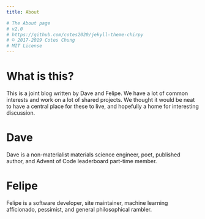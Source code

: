 ```yaml
---
title: About

# The About page
# v2.0
# https://github.com/cotes2020/jekyll-theme-chirpy
# © 2017-2019 Cotes Chung
# MIT License
---
```

# What is this?

This is a joint blog written by Dave and Felipe. We have a lot of common interests and work on a lot of shared projects. We thought it would be neat to have a central place for these to live, and hopefully a home for interesting discussion.

# Dave

Dave is a non-materialist materials science engineer, poet, published author, and Advent of Code leaderboard part-time member.

# Felipe

Felipe is a software developer, site maintainer, machine learning afficionado, pessimist, and general philosophical rambler. 
